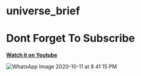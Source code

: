 # universe_brief





# Dont Forget To Subscribe

[          **Watch it on Youtube**           ](https://www.youtube.com/watch?v=pjG3IWYQfVU&t=14s)



![WhatsApp Image 2020-10-11 at 8 41 15 PM](https://user-images.githubusercontent.com/67018643/95751115-be890300-0cbb-11eb-8f4b-c9c9fe360f7c.jpeg)
